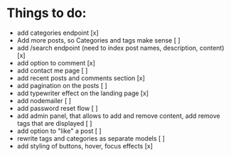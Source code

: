# Things to do:

- add categories endpoint [x]
- Add more posts, so Categories and tags make sense [ ]
- add /search endpoint (need to index post names, description, content) [x]
- add option to comment [x]
- add contact me page [ ]
- add recent posts and comments section [x]
- add pagination on the posts [ ]
- add typewriter effect on the landing page [x]
- add nodemailer [ ]
- add password reset flow [ ]
- add admin panel, that allows to add and remove content, add remove tags that are displayed [ ]
- add option to "like" a post [ ]
- rewrite tags and categories as separate models [ ]
- add styling of buttons, hover, focus effects [x]